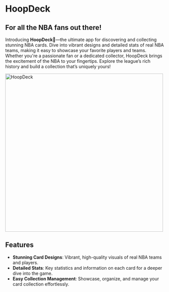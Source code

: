 # HoopDeck

## For all the NBA fans out there!

Introducing **HoopDeck**🏀—the ultimate app for discovering and collecting stunning NBA cards. Dive into vibrant designs and detailed stats of real NBA teams, making it easy to showcase your favorite players and teams. Whether you're a passionate fan or a dedicated collector, HoopDeck brings the excitement of the NBA to your fingertips. Explore the league’s rich history and build a collection that’s uniquely yours!

<img src="nba-app\src\assets\NBA-PNGs\OG.jpeg" alt="HoopDeck" width="500px" />

## Features

- **Stunning Card Designs**: Vibrant, high-quality visuals of real NBA teams and players.
- **Detailed Stats**: Key statistics and information on each card for a deeper dive into the game.
- **Easy Collection Management**: Showcase, organize, and manage your card collection effortlessly.
